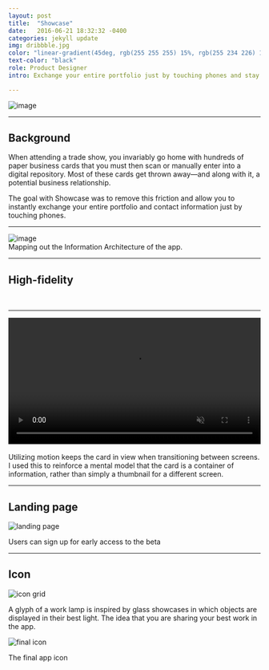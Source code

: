 ```yaml
---
layout: post
title:  "Showcase"
date:   2016-06-21 18:32:32 -0400
categories: jekyll update
img: dribbble.jpg
color: "linear-gradient(45deg, rgb(255 255 255) 15%, rgb(255 234 226) 100%)"
text-color: "black"
role: Product Designer
intro: Exchange your entire portfolio just by touching phones and stay connected to the people you meet with Showcase. I led the design process for all products across mobile, web, and marketing platforms.

---
```


<div class="large-section">
  <img src="/img/showcase-hand.jpg" alt="image" />
</div>

<hr>

## Background

When attending a trade show, you invariably go home with hundreds of paper business cards that you must then scan or manually enter into a digital repository. Most of these cards get thrown away—and along with it, a potential business relationship.

The goal with Showcase was to remove this friction and allow you to instantly exchange your entire portfolio and contact information just by touching phones.

<hr>

<div class="large-section">
  <img src="/img/shocase-ia.png" alt="image" />
</div>

<div class="caption">Mapping out the Information Architecture of the app.</div>

<hr>

## High-fidelity

<br>

<div class="row large-section">
  <div class="col-sm-6">
    <div class="col-with-margin">
      <img src="/img/showcase-p1.png" alt="">
    </div>
  </div>
  <div class="col-sm-6">
    <div class="col-with-margin">
      <img src="/img/showcase-p2.png" alt="">
    </div>
  </div>
  <div class="col-sm-6">
    <div class="col-with-margin">
      <img src="/img/showcase-p3.png" alt="">
    </div>
  </div>
  <div class="col-sm-6">
    <div class="col-with-margin">
      <img src="/img/showcase-p4.png" alt="">
    </div>
  </div>
</div>

<!--
Users can also send their card to anyone in the vicinity without touching phones—making it easy to share their information with multiple people at once.

<div class="send-card">
  <img src="img/send-card.gif" alt="Send Card">
</div>
-->

<hr>

<div class="large-section">
  <video autoplay loop muted playsinline width="100%">
      <source src="/img/cardpro.mp4" type="video/mp4">
  </video>
</div>

<br>
Utilizing motion keeps the card in view when transitioning between screens. I used this to reinforce a mental model that the card is a container of information, rather than simply a thumbnail for a different screen.


<hr>

## Landing page

![landing page](/img/shows.png)

Users can sign up for early access to the beta

<hr>

## Icon

![icon grid](/img/showcase-grid.png)

A glyph of a work lamp is inspired by glass showcases in which objects are displayed in their best light. The idea that you are sharing your best work in the app.

![final icon](/img/showcase-icon.png)

The final app icon
